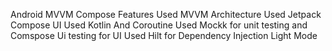 Android MVVM Compose
Features
Used MVVM Architecture
Used Jetpack Compose UI
Used Kotlin And Coroutine
Used Mockk for unit testing and Comspose Ui testing for UI
Used Hilt for Dependency Injection
Light Mode

